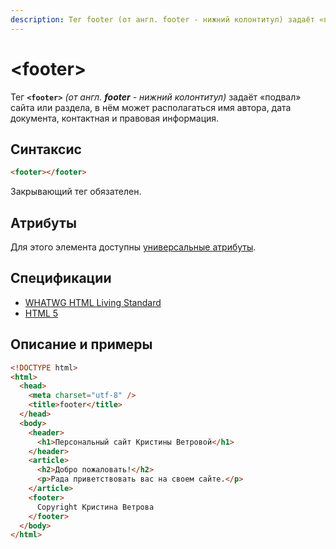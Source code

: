 ```yaml
---
description: Тег footer (от англ. footer - нижний колонтитул) задаёт «подвал» сайта или раздела, в нём может располагаться имя автора, дата документа, контактная и правовая информация
---
```


# &lt;footer&gt;

Тег **`<footer>`** _(от англ. **footer** - нижний колонтитул)_ задаёт «подвал» сайта или раздела, в нём может располагаться имя автора, дата документа, контактная и правовая информация.

## Синтаксис

```html
<footer></footer>
```

Закрывающий тег обязателен.

## Атрибуты

Для этого элемента доступны [универсальные атрибуты](uni-attr.md).

## Спецификации

- [WHATWG HTML Living Standard](https://html.spec.whatwg.org/multipage/semantics#the-footer-element)
- [HTML 5](http://www.w3.org/TR/html5/sections.html#the-footer-element)

## Описание и примеры

```html
<!DOCTYPE html>
<html>
  <head>
    <meta charset="utf-8" />
    <title>footer</title>
  </head>
  <body>
    <header>
      <h1>Персональный сайт Кристины Ветровой</h1>
    </header>
    <article>
      <h2>Добро пожаловать!</h2>
      <p>Рада приветствовать вас на своем сайте.</p>
    </article>
    <footer>
      Copyright Кристина Ветрова
    </footer>
  </body>
</html>
```
